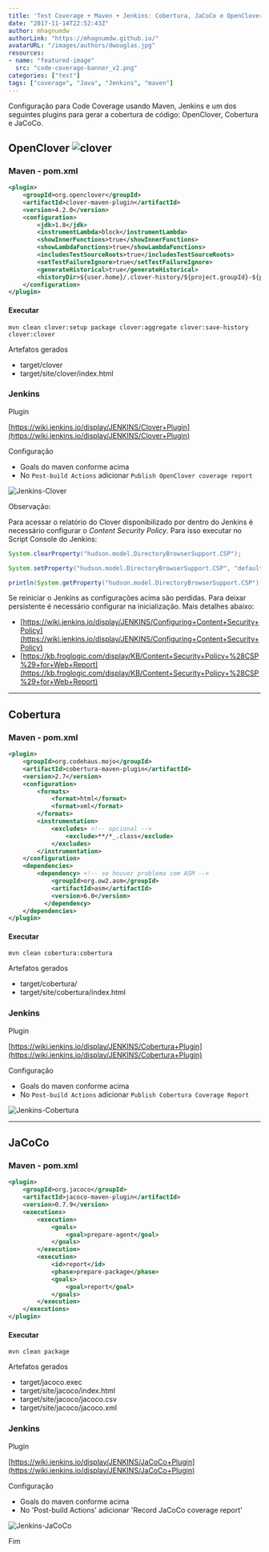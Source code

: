 ```yaml
---
title: 'Test Coverage + Maven + Jenkins: Cobertura, JaCoCo e OpenClover'
date: "2017-11-14T22:52:43Z"
author: mhagnumdw
authorLink: "https://mhagnumdw.github.io/"
avatarURL: "/images/authors/dwouglas.jpg"
resources:
- name: "featured-image"
  src: "code-coverage-banner_v2.png"
categories: ["test"]
tags: ["coverage", "Java", "Jenkins", "maven"]
---
```


Configuração para Code Coverage usando Maven, Jenkins e um dos seguintes plugins para gerar a cobertura de código: OpenClover, Cobertura e JaCoCo.

<!--more-->

## OpenClover ![clover](clover.png)

### Maven - pom.xml

```xml
<plugin>
    <groupId>org.openclover</groupId>
    <artifactId>clover-maven-plugin</artifactId>
    <version>4.2.0</version>
    <configuration>
        <jdk>1.8</jdk>
        <instrumentLambda>block</instrumentLambda>
        <showInnerFunctions>true</showInnerFunctions>
        <showLambdaFunctions>true</showLambdaFunctions>
        <includesTestSourceRoots>true</includesTestSourceRoots>
        <setTestFailureIgnore>true</setTestFailureIgnore>
        <generateHistorical>true</generateHistorical>
        <historyDir>${user.home}/.clover-history/${project.groupId}-${project.artifactId}</historyDir>
    </configuration>
</plugin>
```

#### Executar

```shell
mvn clean clover:setup package clover:aggregate clover:save-history clover:clover
```

Artefatos gerados

- target/clover
- target/site/clover/index.html

### Jenkins

Plugin

[https://wiki.jenkins.io/display/JENKINS/Clover+Plugin](https://wiki.jenkins.io/display/JENKINS/Clover+Plugin)

Configuração

- Goals do maven conforme acima
- No `Post-build Actions` adicionar `Publish OpenClover coverage report`

![Jenkins-Clover](jenkins-clover.png)

Observação:

Para acessar o relatório do Clover disponibilizado por dentro do Jenkins é necessário configurar o _Content Security Policy_. Para isso executar no Script Console do Jenkins:

```groovy
System.clearProperty("hudson.model.DirectoryBrowserSupport.CSP");

System.setProperty("hudson.model.DirectoryBrowserSupport.CSP", "default-src 'self'; script-src * 'unsafe-inline'; img-src * 'self' data:; style-src * 'unsafe-inline'; font-src *");

println(System.getProperty("hudson.model.DirectoryBrowserSupport.CSP"))
```

Se reiniciar o Jenkins as configurações acima são perdidas. Para deixar persistente é necessário configurar na inicialização. Mais detalhes abaixo:

- [https://wiki.jenkins.io/display/JENKINS/Configuring+Content+Security+Policy](https://wiki.jenkins.io/display/JENKINS/Configuring+Content+Security+Policy)
- [https://kb.froglogic.com/display/KB/Content+Security+Policy+%28CSP%29+for+Web+Report](https://kb.froglogic.com/display/KB/Content+Security+Policy+%28CSP%29+for+Web+Report)

* * *

## Cobertura

### Maven - pom.xml

```xml
<plugin>
    <groupId>org.codehaus.mojo</groupId>
    <artifactId>cobertura-maven-plugin</artifactId>
    <version>2.7</version>
    <configuration>
        <formats>
            <format>html</format>
            <format>xml</format>
        </formats>
        <instrumentation>
            <excludes> <!-- opcional -->
                <exclude>**/*_.class</exclude>
            </excludes>
        </instrumentation>
    </configuration>
    <dependencies>
        <dependency> <!-- se houver problema com ASM -->
            <groupId>org.ow2.asm</groupId>
            <artifactId>asm</artifactId>
            <version>6.0</version>
          </dependency>
    </dependencies>
</plugin>
```

#### Executar

```shell
mvn clean cobertura:cobertura
```

Artefatos gerados

- target/cobertura/
- target/site/cobertura/index.html

### Jenkins

Plugin

[https://wiki.jenkins.io/display/JENKINS/Cobertura+Plugin](https://wiki.jenkins.io/display/JENKINS/Cobertura+Plugin)

Configuração

- Goals do maven conforme acima
- No `Post-build Actions` adicionar `Publish Cobertura Coverage Report`

![Jenkins-Cobertura](jenkins-cobertura.png)

* * *

## JaCoCo

### Maven - pom.xml

```xml
<plugin>
    <groupId>org.jacoco</groupId>
    <artifactId>jacoco-maven-plugin</artifactId>
    <version>0.7.9</version>
    <executions>
        <execution>
            <goals>
                <goal>prepare-agent</goal>
            </goals>
        </execution>
        <execution>
            <id>report</id>
            <phase>prepare-package</phase>
            <goals>
                <goal>report</goal>
            </goals>
        </execution>
    </executions>
</plugin>
```

#### Executar

```shell
mvn clean package
```

Artefatos gerados

- target/jacoco.exec
- target/site/jacoco/index.html
- target/site/jacoco/jacoco.csv
- target/site/jacoco/jacoco.xml

### Jenkins

Plugin

[https://wiki.jenkins.io/display/JENKINS/JaCoCo+Plugin](https://wiki.jenkins.io/display/JENKINS/JaCoCo+Plugin)

Configuração

- Goals do maven conforme acima
- No 'Post-build Actions' adicionar 'Record JaCoCo coverage report'

![Jenkins-JaCoCo](jenkins-jacoco.png)

Fim
